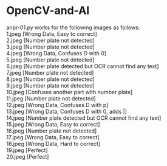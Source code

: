 # OpenCV-and-AI

anpr-01.py works for the following images as follows:<br>
1.jpeg [Wrong Data, Easy to correct]<br>
2.jpeg [Number plate not detected]<br>
3.jpeg [Number plate not detected]<br>
4.jpeg [Wrong Data, Confuses D with 0]<br>
5.jpeg [Number plate not detected]<br>
6.jpeg [Number plate detected but OCR cannot find any text]<br>
7.jpeg [Number plate not detected]<br>
8.jpeg [Number plate not detected]<br>
9.jpeg [Number plate not detected]<br>
10.jpeg [Confuses another part with number plate]<br>
11.jpeg [Number plate not detected]<br>
12.jpeg [Wrong Data, Confuses D with p]<br>
13.jpeg [Wrong Data, Confuses D with 0, adds |]<br>
14.jpeg [Number plate detected but OCR cannot find any text]<br>
15.jpeg [Wrong Data, Easy to correct]<br>
16.jpeg [Number plate not detected]<br>
17.jpeg [Wrong Data, Easy to correct]<br>
18.jpeg [Wrong Data, Hard to correct]<br>
19.jpeg [Perfect]<br>
20.jpeg [Perfect]<br>
